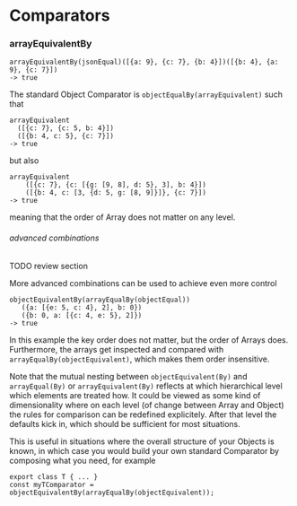 # Comparators


### arrayEquivalentBy

```
arrayEquivalentBy(jsonEqual)([{a: 9}, {c: 7}, {b: 4}])([{b: 4}, {a: 9}, {c: 7}])
-> true
```

The standard Object Comparator is `objectEqualBy(arrayEquivalent)` such that

```
arrayEquivalent
  ([{c: 7}, {c: 5, b: 4}])
  ([{b: 4, c: 5}, {c: 7}])
-> true
```

but also 

```
arrayEquivalent
    ([{c: 7}, {c: [{g: [9, 8], d: 5}, 3], b: 4}])
    ([{b: 4, c: [3, {d: 5, g: [8, 9]}]}, {c: 7}])
-> true
```

meaning that the order of Array does not matter on any level.

###### advanced combinations

TODO review section

More advanced combinations can be used to achieve even more control

```
objectEquivalentBy(arrayEqualBy(objectEqual))
   ({a: [{e: 5, c: 4}, 2], b: 0})
   ({b: 0, a: [{c: 4, e: 5}, 2]})
-> true
```

In this example the key order does not matter, but the order of Arrays does.
Furthermore, the arrays get inspected and compared with `arrayEqualBy(objectEquivalent)`,
which makes them order insensitive.

Note that the mutual nesting between `objectEquivalent(By)` and
`arrayEqual(By)` or `arrayEquivalent(By)` reflects at which hierarchical level
which elements are treated how. It could be viewed as some kind of dimensionality
where on each level (of change between Array and Object) the rules for comparison
can be redefined explicitely. After that level the defaults kick in, which should
be sufficient for most situations.

This is useful in situations where the overall structure of your Objects is
known, in which case you would build your own standard Comparator by composing
what you need, for example

```
export class T { ... }
const myTComparator = objectEquivalentBy(arrayEqualBy(objectEquivalent));
```

